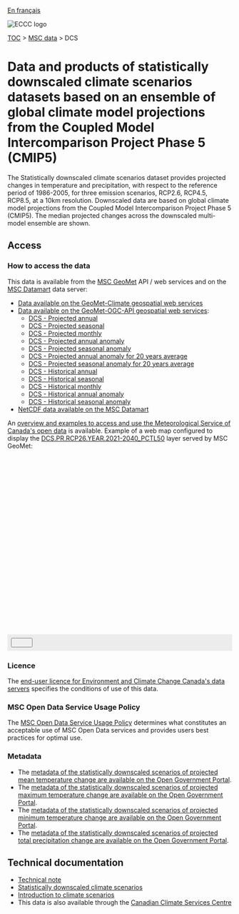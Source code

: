[En français](readme_dcs_fr.md)

![ECCC logo](../../img_eccc-logo.png)

[TOC](../../readme_en.md) > [MSC data](../readme_en.md) > DCS

# Data and products of statistically downscaled climate scenarios datasets based on an ensemble of global climate model projections from the Coupled Model Intercomparison Project Phase 5 (CMIP5)  

The Statistically downscaled climate scenarios dataset provides projected changes in temperature and precipitation, with respect to the reference period of 1986-2005, for three emission scenarios, RCP2.6, RCP4.5, RCP8.5, at a 10km resolution. Downscaled data are based on global climate model projections from the Coupled Model Intercomparison Project Phase 5 (CMIP5). The median projected changes across the downscaled multi-model ensemble are shown.

## Access

### How to access the data

This data is available from the [MSC GeoMet](../../msc-geomet/readme_en.md) API / web services and on the [MSC Datamart](../../msc-datamart/readme_en.md) data server:

* [Data available on the GeoMet-Climate geospatial web services](readme_dcs-geomet_en.md)
* [Data available on the GeoMet-OGC-API geospatial web services](https://api.weather.gc.ca/):
    * [DCS - Projected annual](https://api.weather.gc.ca/collections/climate:dcs:projected:annual:absolute)
    * [DCS - Projected seasonal](https://api.weather.gc.ca/collections/climate:dcs:projected:seasonal:absolute)
    * [DCS - Projected monthly](https://api.weather.gc.ca/collections/climate:dcs:projected:monthly:absolute)
    * [DCS - Projected annual anomaly](https://api.weather.gc.ca/collections/climate:dcs:projected:annual:anomaly)
    * [DCS - Projected seasonal anomaly](https://api.weather.gc.ca/collections/climate:dcs:projected:seasonal:anomaly)
    * [DCS - Projected annual anomaly for 20 years average](https://api.weather.gc.ca/collections/climate:dcs:projected:annual:P20Y-Avg)
    * [DCS - Projected seasonal anomaly for 20 years average](https://api.weather.gc.ca/collections/climate:dcs:projected:seasonal:P20Y-Avg)
    * [DCS - Historical annual](https://api.weather.gc.ca/collections/climate:dcs:historical:annual:absolute)
    * [DCS - Historical seasonal](https://api.weather.gc.ca/collections/climate:dcs:historical:seasonal:absolute)
    * [DCS - Historical monthly](https://api.weather.gc.ca/collections/climate:dcs:historical:monthly:absolute)
    * [DCS - Historical annual anomaly](https://api.weather.gc.ca/collections/climate:dcs:historical:annual:anomaly)
    * [DCS - Historical seasonal anomaly](https://api.weather.gc.ca/collections/climate:dcs:historical:seasonal:anomaly)
* [NetCDF data available on the MSC Datamart](readme_dcs-datamart_en.md)

An [overview and examples to access and use the Meteorological Service of Canada's open data](../../usage/readme_en.md) is available. Example of a web map configured to display the [DCS.PR.RCP26.YEAR.2021-2040_PCTL50](https://geo.weather.gc.ca/geomet-climate?service=WMS&version=1.3.0&request=GetCapabilities&layer=DCS.PR.RCP26.YEAR.2021-2040_PCTL50) layer served by MSC GeoMet:

<div id="map" style="height: 400px;"></div>
<div id="controller" role="group" aria-label="Animation controls" style="background: #ececec; padding: 0.5rem;">
  <button id="exportmap" class="btn btn-primary btn-sm" type="button"><i class="fa fa-download" style="padding: 0rem 1rem"></i></button>
</div>

### Licence

The [end-user licence for Environment and Climate Change Canada's data servers](../../licence/readme_en.md) specifies the conditions of use of this data.

### MSC Open Data Service Usage Policy

The [MSC Open Data Service Usage Policy](../../usage-policy/readme_en.md) determines what constitutes an acceptable use of MSC Open Data services and provides users best practices for optimal use.

### Metadata

* The [metadata of the statistically downscaled scenarios of projected mean temperature change are available on the Open Government Portal](https://open.canada.ca/data/en/dataset/958b8357-3690-414d-8bec-d65951041636).
* The [metadata of the statistically downscaled scenarios of projected maximum temperature change are available on the Open Government Portal](https://open.canada.ca/data/en/dataset/57fee0af-40ec-4aad-89da-6c0d39a6424d).
* The [metadata of the statistically downscaled scenarios of projected minimum temperature change are available on the Open Government Portal](https://open.canada.ca/data/en/dataset/3156e7bf-6f11-46f7-b70a-51b6d4e3835b).
* The [metadata of the statistically downscaled scenarios of projected total precipitation change are available on the Open Government Portal](https://open.canada.ca/data/en/dataset/286dd106-b507-472a-9a26-f72dceffb475).

## Technical documentation

* [Technical note](https://collaboration.cmc.ec.gc.ca/cmc/cmos/public_doc/msc-data/climate_dcs/DCS_Technical_Documentation_en.pdf)
* [Statistically downscaled climate scenarios](http://climate-scenarios.canada.ca/?page=statistical-downscaling)
* [Introduction to climate scenarios](http://climate-scenarios.canada.ca/index.php?page=cmip5-intro)
* This data is also available through the [Canadian Climate Services Centre](https://www.canada.ca/en/environment-climate-change/services/climate-change/canadian-centre-climate-services/about.html)


<link rel="stylesheet" href="https://cdnjs.cloudflare.com/ajax/libs/openlayers/4.6.5/ol.css" integrity="sha256-rQq4Fxpq3LlPQ8yP11i6Z2lAo82b6ACDgd35CKyNEBw=" crossorigin="anonymous" />
<script src="https://cdn.polyfill.io/v2/polyfill.min.js?features=requestAnimationFrame,Element.prototype.classList,URL"></script>
<script src="https://cdnjs.cloudflare.com/ajax/libs/openlayers/4.6.5/ol.js" integrity="sha256-77IKwU93jwIX7zmgEBfYGHcmeO0Fx2MoWB/ooh9QkBA=" crossorigin="anonymous"></script>
<script src="https://cdnjs.cloudflare.com/ajax/libs/FileSaver.js/1.3.3/FileSaver.min.js"></script>
<script>
    function isIE() {
      return window.navigator.userAgent.match(/(MSIE|Trident)/);
    }
    var head = document.getElementsByTagName('head')[0];
    var js = document.createElement("script");
    js.type = "text/javascript";
    if (isIE())
    {
        js.src = "../../../js/dcs_ie.js";
        document.getElementById("controller").setAttribute("hidden", true);
    }
    else
    {
        js.src = "../../../js/dcs.js";
    }
    head.appendChild(js);
</script>

